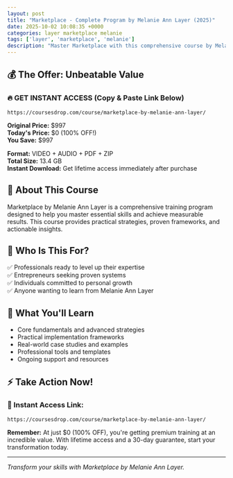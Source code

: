 ```yaml
---
layout: post
title: "Marketplace - Complete Program by Melanie Ann Layer (2025)"
date: 2025-10-02 10:08:35 +0000
categories: layer marketplace melanie
tags: ['layer', 'marketplace', 'melanie']
description: "Master Marketplace with this comprehensive course by Melanie Ann Layer. Save 100% on premium training that transforms your skills."
---
```



## 💰 The Offer: Unbeatable Value

### 🔥 GET INSTANT ACCESS (Copy & Paste Link Below)
`https://coursesdrop.com/course/marketplace-by-melanie-ann-layer/`

**Original Price:** $997  
**Today's Price:** $0 (100% OFF!)  
**You Save:** $997  

**Format:** VIDEO + AUDIO + PDF + ZIP  
**Total Size:** 13.4 GB  
**Instant Download:** Get lifetime access immediately after purchase

## 🎯 About This Course

Marketplace by Melanie Ann Layer is a comprehensive training program designed to help you master essential skills and achieve measurable results. This course provides practical strategies, proven frameworks, and actionable insights.

## 👥 Who Is This For?

✅ Professionals ready to level up their expertise  
✅ Entrepreneurs seeking proven systems  
✅ Individuals committed to personal growth  
✅ Anyone wanting to learn from Melanie Ann Layer  

## 🌟 What You'll Learn

- Core fundamentals and advanced strategies
- Practical implementation frameworks
- Real-world case studies and examples
- Professional tools and templates
- Ongoing support and resources

## ⚡ Take Action Now!

### 🔗 Instant Access Link:
`https://coursesdrop.com/course/marketplace-by-melanie-ann-layer/`

**Remember:** At just $0 (100% OFF), you're getting premium training at an incredible value. With lifetime access and a 30-day guarantee, start your transformation today.

---

*Transform your skills with Marketplace by Melanie Ann Layer.*